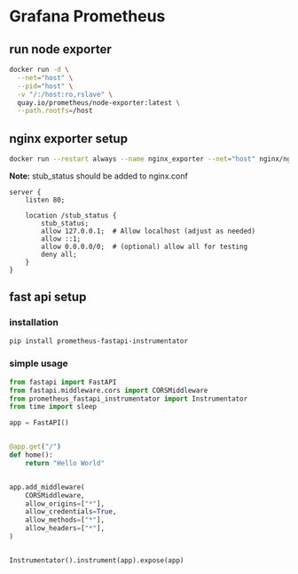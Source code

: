 # Grafana Prometheus


## run node exporter
```bash
docker run -d \
  --net="host" \
  --pid="host" \
  -v "/:/host:ro,rslave" \
  quay.io/prometheus/node-exporter:latest \
  --path.rootfs=/host
```

## nginx exporter setup
```bash
docker run --restart always --name nginx_exporter --net="host" nginx/nginx-prometheus-exporter:1.4.2 --nginx.scrape-uri=http://<nginx>:8080/stub_status
```

**Note:** stub_status should be added to nginx.conf

```nginx
server {
    listen 80;

    location /stub_status {
        stub_status;
        allow 127.0.0.1;  # Allow localhost (adjust as needed)
        allow ::1;
        allow 0.0.0.0/0;  # (optional) allow all for testing
        deny all;
    }
}
```


## fast api setup

### installation
```bash
pip install prometheus-fastapi-instrumentator
```

### simple usage

```python
from fastapi import FastAPI
from fastapi.middleware.cors import CORSMiddleware
from prometheus_fastapi_instrumentator import Instrumentator
from time import sleep

app = FastAPI()


@app.get("/")
def home():
    return "Hello World"


app.add_middleware(
    CORSMiddleware,
    allow_origins=["*"],
    allow_credentials=True,
    allow_methods=["*"],
    allow_headers=["*"],
)


Instrumentator().instrument(app).expose(app)

```